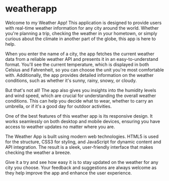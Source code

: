 # weatherapp
Welcome to my Weather App! This application is designed to provide users with real-time weather information for any city around the world. Whether you're planning a trip, checking the weather in your hometown, or simply curious about the climate in another part of the globe, this app is here to help.

When you enter the name of a city, the app fetches the current weather data from a reliable weather API and presents it in an easy-to-understand format. You'll see the current temperature, which is displayed in both Celsius and Fahrenheit, so you can choose the unit you're most comfortable with. Additionally, the app provides detailed information on the weather conditions, such as whether it's sunny, rainy, snowy, or cloudy.

But that's not all! The app also gives you insights into the humidity levels and wind speed, which are crucial for understanding the overall weather conditions. This can help you decide what to wear, whether to carry an umbrella, or if it's a good day for outdoor activities.

One of the best features of this weather app is its responsive design. It works seamlessly on both desktop and mobile devices, ensuring you have access to weather updates no matter where you are.

The Weather App is built using modern web technologies. HTML5 is used for the structure, CSS3 for styling, and JavaScript for dynamic content and API integration. The result is a sleek, user-friendly interface that makes checking the weather a breeze.

Give it a try and see how easy it is to stay updated on the weather for any city you choose. Your feedback and suggestions are always welcome as they help improve the app and enhance the user experience.

